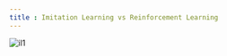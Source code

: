 ```yaml
---
title : Imitation Learning vs Reinforcement Learning 
---
```


![il1](http://www.kurzweilai.net/images/copycat-game.jpg)
